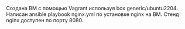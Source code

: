 Создана ВМ с помощью Vagrant используя box generic/ubuntu2204.
Написан ansible playbook nginx.yml по установке nginx на ВМ.
Стенд nginx доступен по порту 8080.
